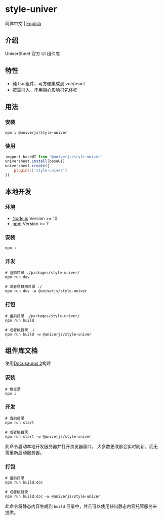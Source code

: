 # style-univer

简体中文 | [English](./README.md)

## 介绍

UniverSheet 官方 UI 组件库

## 特性

-   纯 tsx 组件，可方便集成到 vue/react
-   按需引入，不用担心影响打包体积

## 用法

### 安装

```shell
npm i @univerjs/style-univer
```

### 使用

```js
impport baseUI from '@univerjs/style-univer'
universheet.install(baseUI)
universheet.create({
    plugins:['style-univer']
})
```

## 本地开发

### 环境

-   [Node.js](https://nodejs.org/en/) Version >= 10
-   [npm](https://www.npmjs.com/) Version >= 7

### 安装

```
npm i
```

### 开发

```
# 当前目录 ./packages/style-univer/
npm run dev

# 或者项目根目录 ./
npm run dev -w @univerjs/style-univer
```

### 打包

```
# 当前目录 ./packages/style-univer/
npm run build

# 或者根目录 ./
npm run build -w @univerjs/style-univer
```

## 组件库文档

使用[Docusaurus 2](https://docusaurus.io/)构建

### 安装

```console
# 根目录
npm i
```

### 开发

```console
# 当前目录
npm run start

# 或者根目录
npm run start -w @univerjs/style-univer
```

此命令启动本地开发服务器并打开浏览器窗口。 大多数更改都会实时刷新，而无需重新启动服务器。

### 打包

```console
# 当前目录
npm run build:doc

# 或者根目录
npm run build:doc -w @univerjs/style-univer
```

此命令将静态内容生成到 `build` 目录中，并且可以使用任何静态内容托管服务来提供。
